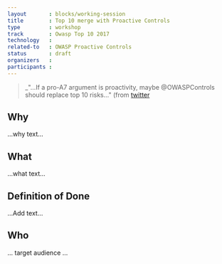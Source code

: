 ```yaml
---
layout       : blocks/working-session
title        : Top 10 merge with Proactive Controls
type         : workshop
track        : Owasp Top 10 2017
technology   :
related-to   : OWASP Proactive Controls
status       : draft
organizers   :
participants :
---
```


> _"...If a pro-A7 argument is proactivity, maybe @OWASPControls should replace top 10 risks..."
(from [twitter](https://twitter.com/JoshCGrossman/status/865576855570702337)

## Why

...why text...

## What

...what text...

## Definition of Done

...Add text...

## Who

... target audience ...
